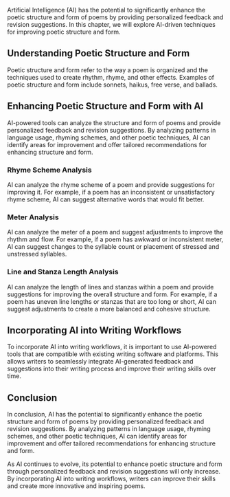
Artificial Intelligence (AI) has the potential to significantly enhance the poetic structure and form of poems by providing personalized feedback and revision suggestions. In this chapter, we will explore AI-driven techniques for improving poetic structure and form.

Understanding Poetic Structure and Form
---------------------------------------

Poetic structure and form refer to the way a poem is organized and the techniques used to create rhythm, rhyme, and other effects. Examples of poetic structure and form include sonnets, haikus, free verse, and ballads.

Enhancing Poetic Structure and Form with AI
-------------------------------------------

AI-powered tools can analyze the structure and form of poems and provide personalized feedback and revision suggestions. By analyzing patterns in language usage, rhyming schemes, and other poetic techniques, AI can identify areas for improvement and offer tailored recommendations for enhancing structure and form.

### Rhyme Scheme Analysis

AI can analyze the rhyme scheme of a poem and provide suggestions for improving it. For example, if a poem has an inconsistent or unsatisfactory rhyme scheme, AI can suggest alternative words that would fit better.

### Meter Analysis

AI can analyze the meter of a poem and suggest adjustments to improve the rhythm and flow. For example, if a poem has awkward or inconsistent meter, AI can suggest changes to the syllable count or placement of stressed and unstressed syllables.

### Line and Stanza Length Analysis

AI can analyze the length of lines and stanzas within a poem and provide suggestions for improving the overall structure and form. For example, if a poem has uneven line lengths or stanzas that are too long or short, AI can suggest adjustments to create a more balanced and cohesive structure.

Incorporating AI into Writing Workflows
---------------------------------------

To incorporate AI into writing workflows, it is important to use AI-powered tools that are compatible with existing writing software and platforms. This allows writers to seamlessly integrate AI-generated feedback and suggestions into their writing process and improve their writing skills over time.

Conclusion
----------

In conclusion, AI has the potential to significantly enhance the poetic structure and form of poems by providing personalized feedback and revision suggestions. By analyzing patterns in language usage, rhyming schemes, and other poetic techniques, AI can identify areas for improvement and offer tailored recommendations for enhancing structure and form.

As AI continues to evolve, its potential to enhance poetic structure and form through personalized feedback and revision suggestions will only increase. By incorporating AI into writing workflows, writers can improve their skills and create more innovative and inspiring poems.

